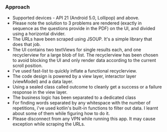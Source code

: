 ### Approach

- Supported devices - API 21 (Android 5.0, Lollipop) and above.
- Please note the solution to 3 problems are rendered (exactly in sequence as the questions provide in the PDF) on the UI, and divided using a horizontal divider.
- The URLs have been scraped using JSOUP. It's a simple library that does that job.
- The UI contains two textViews for single results each, and one recyclerview for a large blob of list. The recyclerview has been chosen to avoid blocking the UI and only render data according to the current scroll position.
- I've used fast-list to quickly inflate a functional recyclerview.
- The code design is powered by a view layer, interactor layer (viewModel) and a data layer.
- Using a sealed class called outcome to cleanly get a success or a failure response in the view layer.
- The business logic has been separated to a dedicated class
- For finding words separated by any whitespace with the number of repetitions, i've used kotlin's built-in functions to filter out data. I learnt about some of them while figuring how to do it.
- Please disconnect from any VPN while running this app. It may cause exception while scraping the URLs.